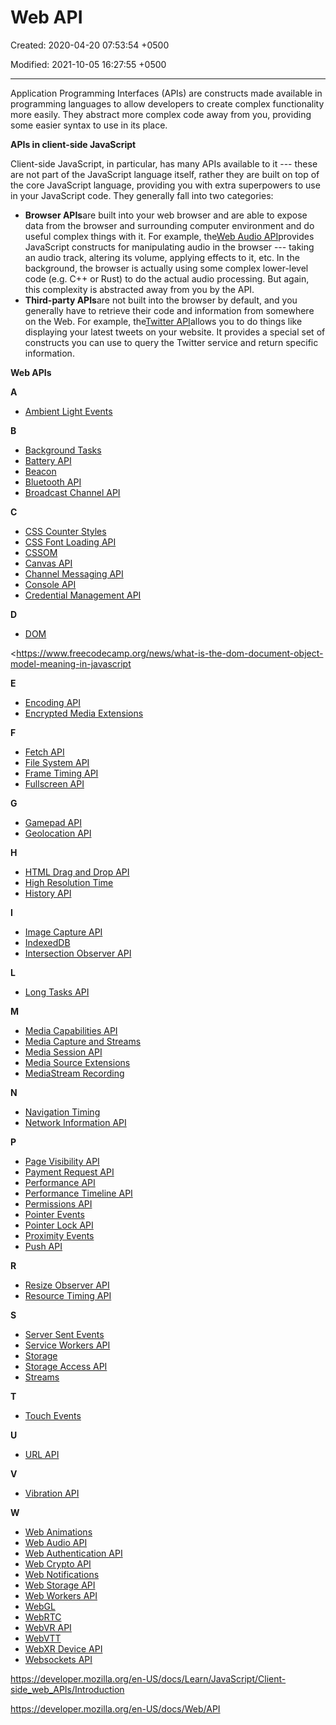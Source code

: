 # Web API

Created: 2020-04-20 07:53:54 +0500

Modified: 2021-10-05 16:27:55 +0500

---

Application Programming Interfaces (APIs) are constructs made available in programming languages to allow developers to create complex functionality more easily. They abstract more complex code away from you, providing some easier syntax to use in its place.



**APIs in client-side JavaScript**

Client-side JavaScript, in particular, has many APIs available to it --- these are not part of the JavaScript language itself, rather they are built on top of the core JavaScript language, providing you with extra superpowers to use in your JavaScript code. They generally fall into two categories:
-   **Browser APIs**are built into your web browser and are able to expose data from the browser and surrounding computer environment and do useful complex things with it. For example, the[Web Audio API](https://developer.mozilla.org/en-US/docs/Web/API/Web_Audio_API)provides JavaScript constructs for manipulating audio in the browser --- taking an audio track, altering its volume, applying effects to it, etc. In the background, the browser is actually using some complex lower-level code (e.g. C++ or Rust) to do the actual audio processing. But again, this complexity is abstracted away from you by the API.
-   **Third-party APIs**are not built into the browser by default, and you generally have to retrieve their code and information from somewhere on the Web. For example, the[Twitter API](https://dev.twitter.com/overview/documentation)allows you to do things like displaying your latest tweets on your website. It provides a special set of constructs you can use to query the Twitter service and return specific information.



**Web APIs**

**A**
-   [Ambient Light Events](https://developer.mozilla.org/en-US/docs/Web/API/Ambient_Light_Events)



**B**
-   [Background Tasks](https://developer.mozilla.org/en-US/docs/Web/API/Background_Tasks_API)
-   [Battery API](https://developer.mozilla.org/en-US/docs/Web/API/Battery_Status_API)
-   [Beacon](https://developer.mozilla.org/en-US/docs/Web/API/Beacon_API)
-   [Bluetooth API](https://developer.mozilla.org/en-US/docs/Web/API/Web_Bluetooth_API)
-   [Broadcast Channel API](https://developer.mozilla.org/en-US/docs/Web/API/Broadcast_Channel_API)



**C**
-   [CSS Counter Styles](https://developer.mozilla.org/en-US/docs/Web/API/CSS_Counter_Styles)
-   [CSS Font Loading API](https://developer.mozilla.org/en-US/docs/Web/API/CSS_Font_Loading_API)
-   [CSSOM](https://developer.mozilla.org/en-US/docs/Web/API/CSS_Object_Model)
-   [Canvas API](https://developer.mozilla.org/en-US/docs/Web/API/Canvas_API)
-   [Channel Messaging API](https://developer.mozilla.org/en-US/docs/Web/API/Channel_Messaging_API)
-   [Console API](https://developer.mozilla.org/en-US/docs/Web/API/Console_API)
-   [Credential Management API](https://developer.mozilla.org/en-US/docs/Web/API/Credential_Management_API)



**D**
-   [DOM](https://developer.mozilla.org/en-US/docs/Web/API/Document_Object_Model)

<https://www.freecodecamp.org/news/what-is-the-dom-document-object-model-meaning-in-javascript



**E**
-   [Encoding API](https://developer.mozilla.org/en-US/docs/Web/API/Encoding_API)
-   [Encrypted Media Extensions](https://developer.mozilla.org/en-US/docs/Web/API/Encrypted_Media_Extensions_API)



**F**
-   [Fetch API](https://developer.mozilla.org/en-US/docs/Web/API/Fetch_API)
-   [File System API](https://developer.mozilla.org/en-US/docs/Web/API/File_and_Directory_Entries_API)
-   [Frame Timing API](https://developer.mozilla.org/en-US/docs/Web/API/Frame_Timing_API)
-   [Fullscreen API](https://developer.mozilla.org/en-US/docs/Web/API/Fullscreen_API)



**G**
-   [Gamepad API](https://developer.mozilla.org/en-US/docs/Web/API/Gamepad_API)
-   [Geolocation API](https://developer.mozilla.org/en-US/docs/Web/API/Geolocation_API)



**H**
-   [HTML Drag and Drop API](https://developer.mozilla.org/en-US/docs/Web/API/HTML_Drag_and_Drop_API)
-   [High Resolution Time](https://developer.mozilla.org/en-US/docs/Web/API/Performance_API)
-   [History API](https://developer.mozilla.org/en-US/docs/Web/API/History_API)



**I**
-   [Image Capture API](https://developer.mozilla.org/en-US/docs/Web/API/MediaStream_Image_Capture_API)
-   [IndexedDB](https://developer.mozilla.org/en-US/docs/Web/API/IndexedDB_API)
-   [Intersection Observer API](https://developer.mozilla.org/en-US/docs/Web/API/Intersection_Observer_API)



**L**
-   [Long Tasks API](https://developer.mozilla.org/en-US/docs/Web/API/Long_Tasks_API)



**M**
-   [Media Capabilities API](https://developer.mozilla.org/en-US/docs/Web/API/Media_Capabilities_API)
-   [Media Capture and Streams](https://developer.mozilla.org/en-US/docs/Web/API/Media_Streams_API)
-   [Media Session API](https://developer.mozilla.org/en-US/docs/Web/API/Media_Session_API)
-   [Media Source Extensions](https://developer.mozilla.org/en-US/docs/Web/API/Media_Source_Extensions_API)
-   [MediaStream Recording](https://developer.mozilla.org/en-US/docs/Web/API/MediaStream_Recording_API)



**N**
-   [Navigation Timing](https://developer.mozilla.org/en-US/docs/Web/API/Navigation_timing_API)
-   [Network Information API](https://developer.mozilla.org/en-US/docs/Web/API/Network_Information_API)



**P**
-   [Page Visibility API](https://developer.mozilla.org/en-US/docs/Web/API/Page_Visibility_API)
-   [Payment Request API](https://developer.mozilla.org/en-US/docs/Web/API/Payment_Request_API)
-   [Performance API](https://developer.mozilla.org/en-US/docs/Web/API/Performance_API)
-   [Performance Timeline API](https://developer.mozilla.org/en-US/docs/Web/API/Performance_Timeline)
-   [Permissions API](https://developer.mozilla.org/en-US/docs/Web/API/Permissions_API)
-   [Pointer Events](https://developer.mozilla.org/en-US/docs/Web/API/Pointer_events)
-   [Pointer Lock API](https://developer.mozilla.org/en-US/docs/Web/API/Pointer_Lock_API)
-   [Proximity Events](https://developer.mozilla.org/en-US/docs/Web/API/Proximity_Events)
-   [Push API](https://developer.mozilla.org/en-US/docs/Web/API/Push_API)



**R**
-   [Resize Observer API](https://developer.mozilla.org/en-US/docs/Web/API/Resize_Observer_API)
-   [Resource Timing API](https://developer.mozilla.org/en-US/docs/Web/API/Resource_Timing_API)



**S**
-   [Server Sent Events](https://developer.mozilla.org/en-US/docs/Web/API/Server-sent_events)
-   [Service Workers API](https://developer.mozilla.org/en-US/docs/Web/API/Service_Worker_API)
-   [Storage](https://developer.mozilla.org/en-US/docs/Web/API/Storage_API)
-   [Storage Access API](https://developer.mozilla.org/en-US/docs/Web/API/Storage_Access_API)
-   [Streams](https://developer.mozilla.org/en-US/docs/Web/API/Streams_API)



**T**
-   [Touch Events](https://developer.mozilla.org/en-US/docs/Web/API/Touch_events)



**U**
-   [URL API](https://developer.mozilla.org/en-US/docs/Web/API/URL_API)



**V**
-   [Vibration API](https://developer.mozilla.org/en-US/docs/Web/API/Vibration_API)



**W**
-   [Web Animations](https://developer.mozilla.org/en-US/docs/Web/API/Web_Animations_API)
-   [Web Audio API](https://developer.mozilla.org/en-US/docs/Web/API/Web_Audio_API)
-   [Web Authentication API](https://developer.mozilla.org/en-US/docs/Web/API/Web_Authentication_API)
-   [Web Crypto API](https://developer.mozilla.org/en-US/docs/Web/API/Web_Crypto_API)
-   [Web Notifications](https://developer.mozilla.org/en-US/docs/Web/API/Notifications_API)
-   [Web Storage API](https://developer.mozilla.org/en-US/docs/Web/API/Web_Storage_API)
-   [Web Workers API](https://developer.mozilla.org/en-US/docs/Web/API/Web_Workers_API)
-   [WebGL](https://developer.mozilla.org/en-US/docs/Web/API/WebGL_API)
-   [WebRTC](https://developer.mozilla.org/en-US/docs/Web/API/WebRTC_API)
-   [WebVR API](https://developer.mozilla.org/en-US/docs/Web/API/WebVR_API)
-   [WebVTT](https://developer.mozilla.org/en-US/docs/Web/API/WebVTT_API)
-   [WebXR Device API](https://developer.mozilla.org/en-US/docs/Web/API/WebXR_Device_API)
-   [Websockets API](https://developer.mozilla.org/en-US/docs/Web/API/Websockets_API)



<https://developer.mozilla.org/en-US/docs/Learn/JavaScript/Client-side_web_APIs/Introduction>

<https://developer.mozilla.org/en-US/docs/Web/API>
